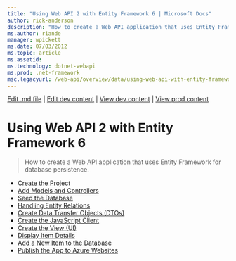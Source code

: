 ```yaml
---
title: "Using Web API 2 with Entity Framework 6 | Microsoft Docs"
author: rick-anderson
description: "How to create a Web API application that uses Entity Framework for database persistence."
ms.author: riande
manager: wpickett
ms.date: 07/03/2012
ms.topic: article
ms.assetid: 
ms.technology: dotnet-webapi
ms.prod: .net-framework
msc.legacyurl: /web-api/overview/data/using-web-api-with-entity-framework
---
```

[Edit .md file](C:\Projects\msc\dev\Msc.Www\Web.ASP\App_Data\github\web-api\overview\data\index.md) | [Edit dev content](http://www.aspdev.net/umbraco#/content/content/edit/42611) | [View dev content](http://docs.aspdev.net/tutorials/web-api/overview/data/using-web-api-with-entity-framework/index.html) | [View prod content](http://www.asp.net/web-api/overview/data/using-web-api-with-entity-framework)

Using Web API 2 with Entity Framework 6
====================
> How to create a Web API application that uses Entity Framework for database persistence.


- [Create the Project](part-1.md)
- [Add Models and Controllers](part-2.md)
- [Seed the Database](part-3.md)
- [Handling Entity Relations](part-4.md)
- [Create Data Transfer Objects (DTOs)](part-5.md)
- [Create the JavaScript Client](part-6.md)
- [Create the View (UI)](part-7.md)
- [Display Item Details](part-8.md)
- [Add a New Item to the Database](part-9.md)
- [Publish the App to Azure Websites](part-10.md)